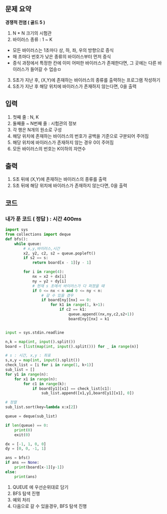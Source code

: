## 문제 요약

**경쟁적 전염 ( 골드 5 )**

1. N * N 크기의 시험관
2. 바이러스 종류 : 1 ~ K
- 모든 바이러스는 1초마다 상, 하, 좌, 우의 방향으로 증식
- 매 초마다 번호가 낮은 종류의 바이러스부터 먼저 증식
- 증식 과정에서 특정한 칸에 이미 어떠한 바이러스가 존재한다면, 그 곳에는 다른 바이러스가 들어갈 수 업승ㅁ
3. S초가 지난 후, (X,Y)에 존재하는 바이러스의 종류를 출력하는 프로그램 작성하기
4. S초가 지난 후 해당 위치에 바이러스가 존재하지 않는다면, 0을 출력

## 입력
1. 첫째 줄 : N, K
2. 둘째줄 ~ N번째 줄 : 시험관의 정보
3. 각 행은 N개의 원소로 구성
4. 해당 위치에 존재하는 바이러스의 번호가 공백을 기준으로 구분되어 주어짐
5. 해당 위치에 바이러스가 존재하지 않는 경우 0이 주어짐
6. 모든 바이러스의 번호는 K이하의 자연수

## 출력
1. S초 뒤에 (X,Y)에 존재하는 바이러스의 종류를 출력
2. S초 뒤에 해당 위치에 바이러스가 존재하지 않는다면, 0을 출력

## 코드

### 내가 푼 코드 ( 정답 ) : 시간 400ms

```python
import sys
from collections import deque
def bfs():
    while queue:
        # x,y,바이러스,시간
        x2, y2, c2, s2 = queue.popleft()
        if s2 == s:
            return board[x - 1][y - 1]

        for i in range(4):
            nx = x2 + dx[i]
            ny = y2 + dy[i]
            # 현재 s 초에서 바이러스가 다 퍼졌을 때
            if 0 <= nx < n and 0 <= ny < n:
                # 갈 수 있을 경우
                if board[ny][nx] == 0:
                    for k1 in range(1, k+1):
                        if c2 == k1:
                            queue.append((nx,ny,c2,s2+1))
                            board[ny][nx] = k1


input = sys.stdin.readline

n,k = map(int, input().split())
board = [list(map(int, input().split())) for _ in range(n)]

# s : 시간, x,y : 좌표
s,x,y = map(int, input().split())
check_list = [i for i in range(1, k+1)]
sub_list = []
for y1 in range(n):
    for x1 in range(n):
        for c1 in range(k):
            if board[y1][x1] == check_list[c1]:
                sub_list.append([x1,y1,board[y1][x1], 0])

# 정렬
sub_list.sort(key=lambda x:x[2])

queue = deque(sub_list)

if len(queue) == 0:
    print(0)
    exit(0)

dx = [-1, 1, 0, 0]
dy = [0, 0, -1, 1]

ans = bfs()
if ans == None:
    print(board[x-1][y-1])
else:
    print(ans)
```

1. QUEUE 에 우선순위대로 담기
2. BFS 탐색 진행
3. 예외 처리
4. 다음으로 갈 수 있을경우, BFS 탐색 진행